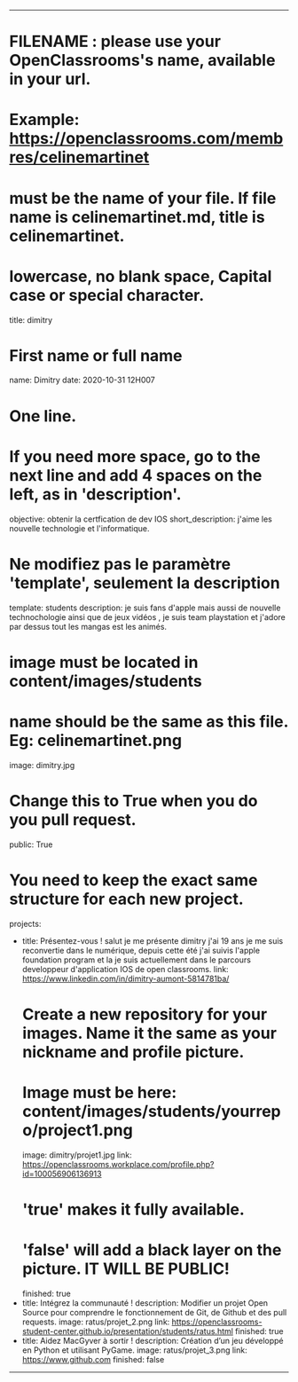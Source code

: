 ---

# FILENAME : please use your OpenClassrooms's name, available in your url.
# Example: https://openclassrooms.com/membres/celinemartinet
# must be the name of your file. If file name is celinemartinet.md, title is celinemartinet.
# lowercase, no blank space, Capital case or special character.
title: dimitry

# First name or full name
name: Dimitry
date: 2020-10-31 12H007

# One line.
# If you need more space, go to the next line and add 4 spaces on the left, as in 'description'.
objective: obtenir la certfication de dev IOS
short_description: j'aime les nouvelle technologie et l'informatique.

# Ne modifiez pas le paramètre 'template', seulement la description
template: students
description: je suis fans d'apple mais aussi de nouvelle technochologie ainsi que de jeux vidéos , je suis team playstation et j'adore par dessus tout les mangas est les animés.
  

# image must be located in content/images/students
# name should be the same as this file. Eg: celinemartinet.png
image: dimitry.jpg

# Change this to True when you do you pull request.
public: True

# You need to keep the exact same structure for each new project.
projects:
  - title: Présentez-vous !
    salut je me présente dimitry j'ai 19 ans je me suis reconvertie dans le numérique,
    depuis cette été j'ai suivis l'apple foundation program et la je suis actuellement 
    dans le parcours developpeur d'application IOS de open classrooms.
    link: https://www.linkedin.com/in/dimitry-aumont-5814781ba/
    # Create a new repository for your images. Name it the same as your nickname and profile picture.
    # Image must be here: content/images/students/yourrepo/project1.png
    image: dimitry/projet1.jpg
    link: https://openclassrooms.workplace.com/profile.php?id=100056906136913
    # 'true' makes it fully available.
    # 'false' will add a black layer on the picture. IT WILL BE PUBLIC!
    finished: true
  - title: Intégrez la communauté !
    description: Modifier un projet Open Source pour comprendre le fonctionnement de Git, de Github et des pull requests. 
    image: ratus/projet_2.png
    link: https://openclassrooms-student-center.github.io/presentation/students/ratus.html
    finished: true
  - title: Aidez MacGyver à sortir !
    description: Création d’un jeu développé en Python et utilisant PyGame.
    image: ratus/projet_3.png
    link: https://www.github.com
    finished: false
---